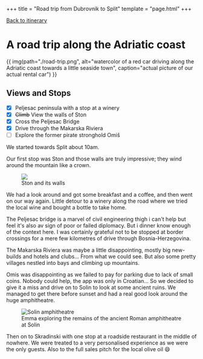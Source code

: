 +++
title = "Road trip from Dubrovnik to Split"
template = "page.html"
+++

[Back to itinerary](../)

# A road trip along the Adriatic coast

{{ img(path="./road-trip.png",
       alt="watercolor of a red car driving along the Adriatic coast towards a little seaside town",
       caption="actual picture of our actual rental car") }}

## Views and Stops

- [x] Peljesac peninsula with a stop at a winery
- [x] ~~Climb~~ View the walls of Ston
- [x] Cross the Peljesac Bridge
- [x] Drive through the Makarska Riviera
- [ ] Explore the former pirate stronghold Omiš

We started towards Split about 10am.

Our first stop was Ston and those walls are truly impressive; they wind around the mountain like a crown.

<figure>
  <img src="https://www.dropbox.com/scl/fi/povy1ngyf7m2lkceha7q4/2025-10-07-12.21.08.jpg?rlkey=6dz2kgx4rjoowah1b0ve08nw2&st=li65pw77&raw=1" Ston town with the walls in the background" />
  <figcaption>Ston and its walls</figcaption>
</figure>

We had a look around and got some breakfast and a coffee, and then went on our way again. Little detour to a winery along the road where we tried the local wine and bought a bottle to take home. 

The Peljesac bridge is a marvel of civil engineering thigh i can't help but feel it's also av sign of poor or failed diplomacy. But i dinner know enough of the context here. I was certainly grateful not to be stopped at border crossings for a mere few kilometres of drive through Bosnia-Herzegovina.

The Makarska Riviera was maybe a little disappointing, mostly big new-builds and hotels and clubs... From what we could see.  But also some pretty villages nestled into bays and climbing up mountains. 

Omis was disappointing as we failed to pay for parking due to lack of small coins. Nobody could help,  the app was only in Croatian... So we decided to give it a miss and drive on to Solin to look at some ancient ruins. We managed to get there before sunset and had a real good look around the huge amphitheatre. 

<figure>
  <img src="https://www.dropbox.com/scl/fi/030wt3vzc6kml6v8g3ane/2025-10-07-17.16.24.jpg?rlkey=zc23k08mt6pejdbvcwpto070o&st=v3ebtpyf&raw=1" alt="Solin amphitheatre" />
  <figcaption>Emma exploring the remains of the ancient Roman amphitheatre at Solin</figcaption>
</figure>

Then on to Skradinski with one stop at a roadside restaurant in the middle of nowhere. We were treated to a very personalised experience as we were the only guests. Also to the full sales pitch for the local olive oil 😄